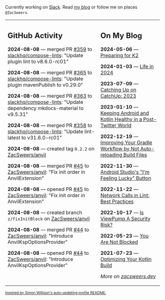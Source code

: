 Currently working on [Slack](https://slack.com/). Read [my blog](https://zacsweers.dev/) or follow me on places `@ZacSweers`.

<table><tr><td valign="top" width="60%">

## GitHub Activity
<!-- githubActivity starts -->
**2024-08-08** — merged PR [#359](https://github.com/slackhq/compose-lints/pull/359) to [slackhq/compose-lints](https://github.com/slackhq/compose-lints): "Update plugin lint to v8.6.0-rc01"

**2024-08-08** — merged PR [#365](https://github.com/slackhq/compose-lints/pull/365) to [slackhq/compose-lints](https://github.com/slackhq/compose-lints): "Update plugin mavenPublish to v0.29.0"

**2024-08-08** — merged PR [#363](https://github.com/slackhq/compose-lints/pull/363) to [slackhq/compose-lints](https://github.com/slackhq/compose-lints): "Update dependency mkdocs-material to v9.5.31"

**2024-08-08** — merged PR [#358](https://github.com/slackhq/compose-lints/pull/358) to [slackhq/compose-lints](https://github.com/slackhq/compose-lints): "Update lint-latest to v31.6.0-rc01"

**2024-08-08** — created tag `0.2.2` on [ZacSweers/anvil](https://github.com/ZacSweers/anvil)

**2024-08-08** — merged PR [#45](https://github.com/ZacSweers/anvil/pull/45) to [ZacSweers/anvil](https://github.com/ZacSweers/anvil): "Fix init order in AnvilExtension"

**2024-08-08** — opened PR [#45](https://github.com/ZacSweers/anvil/pull/45) to [ZacSweers/anvil](https://github.com/ZacSweers/anvil): "Fix init order in AnvilExtension"

**2024-08-08** — created branch `z/fixInitBlock` on [ZacSweers/anvil](https://github.com/ZacSweers/anvil)

**2024-08-08** — merged PR [#44](https://github.com/ZacSweers/anvil/pull/44) to [ZacSweers/anvil](https://github.com/ZacSweers/anvil): "Introduce AnvilKspOptionsProvider"

**2024-08-08** — opened PR [#44](https://github.com/ZacSweers/anvil/pull/44) to [ZacSweers/anvil](https://github.com/ZacSweers/anvil): "Introduce AnvilKspOptionsProvider"
<!-- githubActivity ends -->
</td><td valign="top" width="40%">

## On My Blog
<!-- blog starts -->
**2024-05-06** — [Preparing for K2](https://www.zacsweers.dev/preparing-for-k2/)

**2024-01-03** — [Life in 2024](https://www.zacsweers.dev/life-in-2024/)

**2023-07-09** — [Catching Up on CatchUp: 2023](https://www.zacsweers.dev/catching-up-on-catchup-2023/)

**2023-01-10** — [Keeping Android and Kotlin Healthy in a Post-Twitter World](https://www.zacsweers.dev/keeping-android-healthy/)

**2022-12-19** — [Improving Your Gradle Workflow by Not Auto-reloading Build Files](https://www.zacsweers.dev/improving-your-workflow-by-not-auto-reloading-build-files/)

**2022-11-30** — [Android Studio's "I'm Feeling Lucky" Button](https://www.zacsweers.dev/android-studios-im-feeling-lucky-button/)

**2022-11-22** — [Network Calls in Lint: Best Practices](https://www.zacsweers.dev/network-calls-in-lint-best-practices/)

**2022-10-17** — [Is ViewPump A Security Risk?](https://www.zacsweers.dev/is-viewpump-a-security-risk/)

**2022-05-23** — [You Are Not Blocked](https://www.zacsweers.dev/you-are-not-blocked/)

**2021-07-23** — [Optimizing Your Kotlin Build](https://www.zacsweers.dev/optimizing-your-kotlin-build/)
<!-- blog ends -->
_More on [zacsweers.dev](https://zacsweers.dev/)_
</td></tr></table>

<sub><a href="https://simonwillison.net/2020/Jul/10/self-updating-profile-readme/">Inspired by Simon Willison's auto-updating profile README.</a></sub>